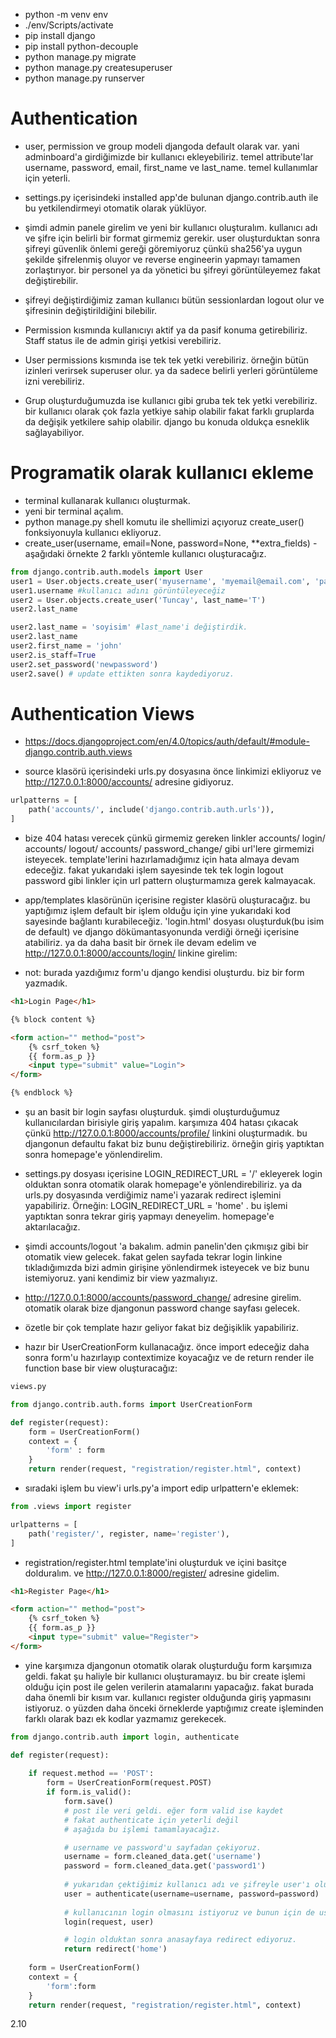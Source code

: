 - python -m venv env
- ./env/Scripts/activate
- pip install django
- pip install python-decouple
- python manage.py migrate
- python manage.py createsuperuser
- python manage.py runserver

# Authentication

- user, permission ve group modeli djangoda default olarak var. yani adminboard'a girdiğimizde bir kullanıcı ekleyebiliriz. temel attribute'lar username, password, email, first_name ve last_name. temel kullanımlar için yeterli.
- settings.py içerisindeki installed app'de bulunan django.contrib.auth ile bu yetkilendirmeyi otomatik olarak yüklüyor.

- şimdi admin panele girelim ve yeni bir kullanıcı oluşturalım. kullanıcı adı ve şifre için belirli bir format girmemiz gerekir. user oluşturduktan sonra şifreyi güvenlik önlemi gereği göremiyoruz çünkü sha256'ya uygun şekilde şifrelenmiş oluyor ve reverse engineerin yapmayı tamamen zorlaştırıyor. bir personel ya da yönetici bu şifreyi görüntüleyemez fakat değiştirebilir.

- şifreyi değiştirdiğimiz zaman kullanıcı bütün sessionlardan logout olur ve şifresinin değiştirildiğini bilebilir.

- Permission kısmında kullanıcıyı aktif ya da pasif konuma getirebiliriz. Staff status ile de admin girişi yetkisi verebiliriz.

- User permissions kısmında ise tek tek yetki verebiliriz. örneğin bütün izinleri verirsek superuser olur. ya da sadece belirli yerleri görüntüleme izni verebiliriz.

- Grup oluşturduğumuzda ise kullanıcı gibi gruba tek tek yetki verebiliriz. bir kullanıcı olarak çok fazla yetkiye sahip olabilir fakat farklı gruplarda da değişik yetkilere sahip olabilir. django bu konuda oldukça esneklik sağlayabiliyor.

# Programatik olarak kullanıcı ekleme

- terminal kullanarak kullanıcı oluşturmak. 
- yeni bir terminal açalım.
- python manage.py shell komutu ile shellimizi açıyoruz create_user() fonksiyonuyla kullanıcı ekliyoruz.
- create_user(username, email=None, password=None, **extra_fields) - aşağıdaki örnekte 2 farklı yöntemle kullanıcı oluşturacağız.

```py
from django.contrib.auth.models import User
user1 = User.objects.create_user('myusername', 'myemail@email.com', 'password')
user1.username #kullanıcı adını görüntüleyeceğiz
user2 = User.objects.create_user('Tuncay', last_name='T')
user2.last_name

user2.last_name = 'soyisim' #last_name'i değiştirdik.
user2.last_name     
user2.first_name = 'john'
user2.is_staff=True
user2.set_password('newpassword')
user2.save() # update ettikten sonra kaydediyoruz.
```

# Authentication Views

- https://docs.djangoproject.com/en/4.0/topics/auth/default/#module-django.contrib.auth.views

- source klasörü içerisindeki urls.py dosyasına önce linkimizi ekliyoruz ve http://127.0.0.1:8000/accounts/ adresine gidiyoruz.
```py
urlpatterns = [
    path('accounts/', include('django.contrib.auth.urls')),
]
```
- bize 404 hatası verecek çünkü girmemiz gereken linkler accounts/ login/ accounts/ logout/ accounts/ password_change/ gibi url'lere girmemizi isteyecek. template'lerini hazırlamadığımız için hata almaya devam edeceğiz. fakat yukarıdaki işlem sayesinde tek tek login logout password gibi linkler için url pattern oluşturmamıza gerek kalmayacak.

- app/templates klasörünün içerisine register klasörü oluşturacağız. bu yaptığımız işlem default bir işlem olduğu için yine yukarıdaki kod sayesinde bağlantı kurabileceğiz. 'login.html' dosyası oluşturduk(bu isim de default) ve django dökümantasyonunda verdiği örneği içerisine atabiliriz. ya da daha basit bir örnek ile devam edelim ve http://127.0.0.1:8000/accounts/login/ linkine girelim:

- not: burada yazdığımız form'u django kendisi oluşturdu. biz bir form yazmadık.

```html
<h1>Login Page</h1>

{% block content %}

<form action="" method="post">
    {% csrf_token %}
    {{ form.as_p }}
    <input type="submit" value="Login">
</form>

{% endblock %}
```

- şu an basit bir login sayfası oluşturduk. şimdi oluşturduğumuz kullanıcılardan birisiyle giriş yapalım. karşımıza 404 hatası çıkacak çünkü http://127.0.0.1:8000/accounts/profile/ linkini oluşturmadık. bu djangonun defaultu fakat biz bunu değiştirebiliriz. örneğin giriş yaptıktan sonra homepage'e yönlendirelim.

- settings.py dosyası içerisine LOGIN_REDIRECT_URL = '/' ekleyerek login olduktan sonra otomatik olarak homepage'e yönlendirebiliriz. ya da urls.py dosyasında verdiğimiz name'i yazarak redirect işlemini yapabiliriz. Örneğin: LOGIN_REDIRECT_URL = 'home' . bu işlemi yaptıktan sonra tekrar giriş yapmayı deneyelim. homepage'e aktarılacağız.

- şimdi accounts/logout 'a bakalım. admin panelin'den çıkmışız gibi bir otomatik view gelecek. fakat gelen sayfada tekrar login linkine tıkladığımızda bizi admin girişine yönlendirmek isteyecek ve biz bunu istemiyoruz. yani kendimiz bir view yazmalıyız.

- http://127.0.0.1:8000/accounts/password_change/ adresine girelim. otomatik olarak bize djangonun password change sayfası gelecek.

- özetle bir çok template hazır geliyor fakat biz değişiklik yapabiliriz.

- hazır bir UserCreationForm kullanacağız. önce import edeceğiz daha sonra form'u hazırlayıp contextimize koyacağız ve de return render ile function base bir view oluşturacağız:

```py
views.py

from django.contrib.auth.forms import UserCreationForm

def register(request):
    form = UserCreationForm()
    context = {
        'form' : form
    }
    return render(request, "registration/register.html", context)
```

- sıradaki işlem bu view'i urls.py'a import edip urlpattern'e eklemek:

```py
from .views import register

urlpatterns = [
    path('register/', register, name='register'),
]
```

- registration/register.html template'ini oluşturduk ve içini basitçe dolduralım. ve http://127.0.0.1:8000/register/ adresine gidelim.

```html
<h1>Register Page</h1>

<form action="" method="post">
    {% csrf_token %}
    {{ form.as_p }}
    <input type="submit" value="Register">
</form>
```

- yine karşımıza djangonun otomatik olarak oluşturduğu form karşımıza geldi. fakat şu haliyle bir kullanıcı oluşturamayız. bu bir create işlemi olduğu için post ile gelen verilerin atamalarını yapacağız. fakat burada daha önemli bir kısım var. kullanıcı register olduğunda giriş yapmasını istiyoruz. o yüzden daha önceki örneklerde yaptığımız create işleminden farklı olarak bazı ek kodlar yazmamız gerekecek.


```py
from django.contrib.auth import login, authenticate

def register(request):
    
    if request.method == 'POST':
        form = UserCreationForm(request.POST)
        if form.is_valid():
            form.save()
            # post ile veri geldi. eğer form valid ise kaydet
            # fakat authenticate için yeterli değil
            # aşağıda bu işlemi tamamlayacağız.

            # username ve password'u sayfadan çekiyoruz.
            username = form.cleaned_data.get('username')
            password = form.cleaned_data.get('password1')
            
            # yukarıdan çektiğimiz kullanıcı adı ve şifreyle user'ı oluşturduk ve authenticate işlemine tabi tuttuk.
            user = authenticate(username=username, password=password)
            
            # kullanıcının login olmasını istiyoruz ve bunun için de user gerekli.
            login(request, user)

            # login olduktan sonra anasayfaya redirect ediyoruz.
            return redirect('home')
            
    form = UserCreationForm()  
    context = {
        'form':form
    }
    return render(request, "registration/register.html", context)
```


2.10





